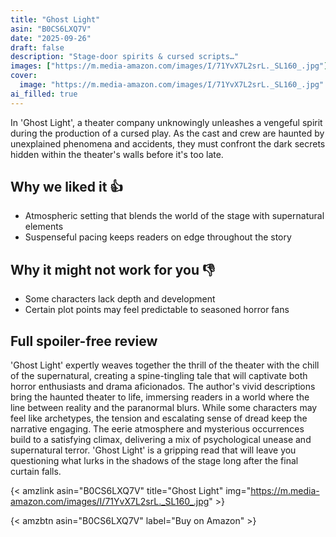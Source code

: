 ```yaml
---
title: "Ghost Light"
asin: "B0CS6LXQ7V"
date: "2025-09-26"
draft: false
description: "Stage-door spirits & cursed scripts…"
images: ["https://m.media-amazon.com/images/I/71YvX7L2srL._SL160_.jpg"]
cover:
  image: "https://m.media-amazon.com/images/I/71YvX7L2srL._SL160_.jpg"
ai_filled: true
---
```


In 'Ghost Light', a theater company unknowingly unleashes a vengeful spirit
during the production of a cursed play. As the cast and crew are haunted by
unexplained phenomena and accidents, they must confront the dark secrets hidden
within the theater's walls before it's too late.

## Why we liked it 👍
- Atmospheric setting that blends the world of the stage with supernatural elements
- Suspenseful pacing keeps readers on edge throughout the story

## Why it might not work for you 👎
- Some characters lack depth and development
- Certain plot points may feel predictable to seasoned horror fans

## Full spoiler-free review
 'Ghost Light' expertly weaves together the thrill of the theater with the chill
of the supernatural, creating a spine-tingling tale that will captivate both
horror enthusiasts and drama aficionados. The author's vivid descriptions bring
the haunted theater to life, immersing readers in a world where the line between
reality and the paranormal blurs. While some characters may feel like
archetypes, the tension and escalating sense of dread keep the narrative
engaging. The eerie atmosphere and mysterious occurrences build to a satisfying
climax, delivering a mix of psychological unease and supernatural terror. 'Ghost
Light' is a gripping read that will leave you questioning what lurks in the
shadows of the stage long after the final curtain falls.

{< amzlink asin="B0CS6LXQ7V" title="Ghost Light" img="https://m.media-amazon.com/images/I/71YvX7L2srL._SL160_.jpg" >}

{< amzbtn asin="B0CS6LXQ7V" label="Buy on Amazon" >}
